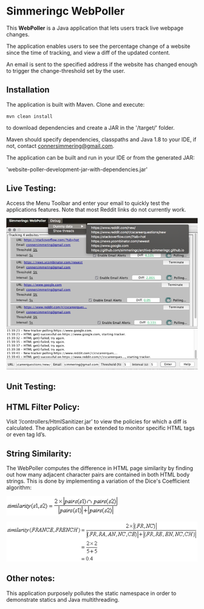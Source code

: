 # Simmeringc WebPoller

This **WebPoller** is a Java application that lets users track live webpage changes.

The application enables users to see the percentage change of a website since the time of tracking, and view a diff of the updated content.

An email is sent to the specified address if the website has changed enough to trigger the change-threshold set by the user.

## Installation

The application is built with Maven. Clone and execute:

```
mvn clean install
```

to download dependencies and create a JAR in the '/target/' folder.

Maven should specify dependencies, classpaths and Java 1.8 to your IDE, if not, contact connersimmering@gmail.com.

The application can be built and run in your IDE or from the generated JAR:

'website-poller-development-jar-with-dependencies.jar'

## Live Testing:

Access the Menu Toolbar and enter your email to quickly test the applications features. Note that most Reddit links do not currently work.

![debug_menu](resources/readmeImages/debug_menu.png)

## Unit Testing: 

## HTML Filter Policy:

Visit ‘/controllers/HtmlSanitizer.jar’ to view the policies for which a diff is calculated. The application can be extended to monitor specific HTML tags or even tag Id’s.

## String Similarity:

The WebPoller computes the difference in HTML page similarity by finding out how many adjacent character pairs are contained in both HTML body strings. This is done by implementing a variation of the Dice's Coefficient algorithm:

![similarity_algorithm](resources/readmeImages/similarity_algorithm.png)

![similarity_proof](resources/readmeImages/similarity_proof.png)

## Other notes:

This application purposely pollutes the static namespace in order to demonstrate statics and Java multithreading. 

